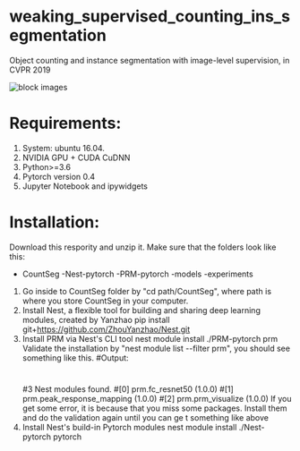 # weaking_supervised_counting_ins_segmentation
Object counting and instance segmentation with image-level supervision, in CVPR 2019

![block images](https://github.com/GuoleiSun/CountSeg/blob/master/demo/images/block.png)


# Requirements:
1. System: ubuntu 16.04. 
2. NVIDIA GPU + CUDA CuDNN
3. Python>=3.6
4. Pytorch version 0.4 
5. Jupyter Notebook and ipywidgets 

# Installation:
Download this respority and unzip it. Make sure that the folders look like this:
- CountSeg
  -Nest-pytorch
  -PRM-pytorch
  -models
  -experiments
1. Go inside to CountSeg folder by "cd path/CountSeg", where path is where you store CountSeg in your computer.
1. Install Nest, a flexible tool for building and sharing deep learning modules, created by Yanzhao
   pip install git+https://github.com/ZhouYanzhao/Nest.git
2. Install PRM via Nest's CLI tool
   nest module install ./PRM-pytorch prm
   Validate the installation by "nest module list --filter prm", you should see something like this.
   #Output:
   #
   #3 Nest modules found.
   #[0] prm.fc_resnet50 (1.0.0)
   #[1] prm.peak_response_mapping (1.0.0)
   #[2] prm.prm_visualize (1.0.0)
   If you get some error, it is because that you miss some packages. Install them and do the validation again until you can ge t something like above
3. Install Nest's build-in Pytorch modules
   nest module install ./Nest-pytorch pytorch
